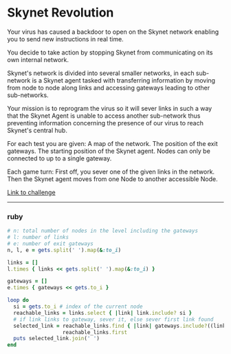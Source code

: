 # Skynet Revolution

Your virus has caused a backdoor to open on the Skynet network enabling you to send new instructions in real time.

You decide to take action by stopping Skynet from communicating on its own internal network.

Skynet's network is divided into several smaller networks, in each sub-network is a Skynet agent tasked with transferring information by moving from node to node along links and accessing gateways leading to other sub-networks.

Your mission is to reprogram the virus so it will sever links in such a way that the Skynet Agent is unable to access another sub-network thus preventing information concerning the presence of our virus to reach Skynet's central hub.

For each test you are given:
A map of the network.
The position of the exit gateways.
The starting position of the Skynet agent.
Nodes can only be connected to up to a single gateway.

Each game turn:
First off, you sever one of the given links in the network.
Then the Skynet agent moves from one Node to another accessible Node.

[Link to challenge](https://www.codingame.com/ide/puzzle/skynet-revolution-episode-1)

---

### ruby

```ruby
# n: total number of nodes in the level including the gateways
# l: number of links
# e: number of exit gateways
n, l, e = gets.split(' ').map(&:to_i)

links = []
l.times { links << gets.split(' ').map(&:to_i) }

gateways = []
e.times { gateways << gets.to_i }

loop do
  si = gets.to_i # index of the current node
  reachable_links = links.select { |link| link.include? si }
  # if link links to gateway, sever it, else sever first link found
  selected_link = reachable_links.find { |link| gateways.include?((link - [si])[0]) } ||
                  reachable_links.first
  puts selected_link.join(' ')
end
```
